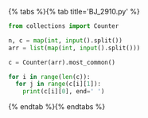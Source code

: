 {% tabs %}{% tab title='BJ_2910.py' %}

```py
from collections import Counter

n, c = map(int, input().split())
arr = list(map(int, input().split()))

c = Counter(arr).most_common()

for i in range(len(c)):
  for j in range(c[i][1]):
    print(c[i][0], end=' ')
```

{% endtab %}{% endtabs %}
